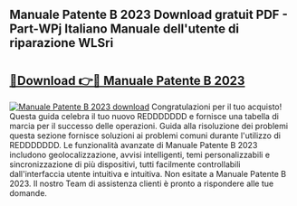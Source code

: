 ## Manuale Patente B 2023 Download gratuit PDF - Part-WPj Italiano Manuale dell'utente di riparazione WLSri

# <h2><a href="http://df94jp5.blite.top/?on=Manuale+Patente+B+2023">🔗Download 👉🔴 Manuale Patente B 2023</a></h2>

[![Manuale Patente B 2023 download](https://i.imgur.com/lujVjoI.png)](http://df94jp5.blite.top/?on=Manuale+Patente+B+2023)
Congratulazioni per il tuo acquisto! Questa guida celebra il tuo nuovo REDDDDDDD e fornisce una tabella di marcia per il successo delle operazioni. Guida alla risoluzione dei problemi questa sezione fornisce soluzioni ai problemi comuni durante l'utilizzo di REDDDDDDD. Le funzionalità avanzate di Manuale Patente B 2023 includono geolocalizzazione, avvisi intelligenti, temi personalizzabili e sincronizzazione di più dispositivi, tutti facilmente controllabili dall'interfaccia utente intuitiva e intuitiva. Non esitate a Manuale Patente B 2023. Il nostro Team di assistenza clienti è pronto a rispondere alle tue domande.
